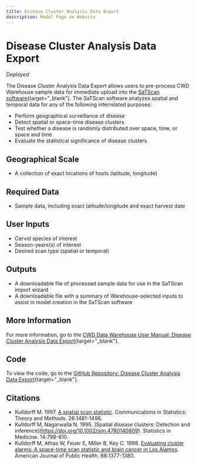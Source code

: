 ```yaml
---
title: Disease Cluster Analysis Data Export
description: Model Page on Website
---
```


# Disease Cluster Analysis Data Export
*Deployed*

The Disease Cluster Analysis Data Export allows users to pre-process CWD Warehouse sample data for immediate upload into the [SaTScan software](https://www.satscan.org/){target="_blank"}. The SaTScan software analyzes spatial and temporal data for any of the following interrelated purposes:
* Perform geographical surveillance of disease
* Detect spatial or space-time disease clusters
* Test whether a disease is randomly distributed over space, time, or space and time
* Evaluate the statistical significance of disease clusters

## Geographical Scale
* A collection of exact locations of hosts (latitude, longitude)

## Required Data
* Sample data, including exact latitude/longitude and exact harvest date

## User Inputs
* Cervid species of interest
* Season-years(s) of interest
* Desired scan type (spatial or temporal)

## Outputs
* A downloadable file of processed sample data for use in the SaTScan import wizard
* A downloadable file with a summary of Warehouse-selected inputs to assist in model creation in the SaTScan software

## More Information
For more information, go to the [CWD Data Warehouse User Manual: Disease Cluster Analysis Data Export](https://pages.github.coecis.cornell.edu/CWHL/CWD-Data-Warehouse/satscan.html){target="_blank"}.

## Code
To view the code, go to the [GitHub Repository: Disease Cluster Analysis Data Export](https://github.com/Cornell-Wildlife-Health-Lab/disease-cluster-analysis-data-export-v2){target="_blank"}.

## Citations
* Kulldorff M. 1997. [A spatial scan statistic](https://doi.org/10.1080/03610929708831995). Communications in Statistics: Theory and Methods. 26:1481-1496.
* Kulldorff M, Nagarwalla N. 1995. ]Spatial disease clusters: Detection and inference](https://doi.org/10.1002/sim.4780140809). Statistics in Medicine. 14:799-810.
* Kulldorff M, Athas W, Feuer E, Miller B, Key C. 1998. [Evaluating cluster alarms: A space-time scan statistic and brain cancer in Los Alamos](https://doi.org/10.2105/ajph.88.9.1377). American Journal of Public Health. 88:1377-1380.


